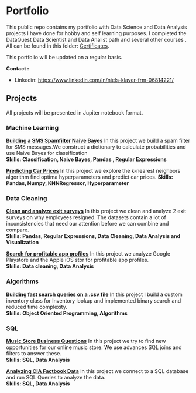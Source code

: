 # Portfolio

This public repo contains my portfolio with Data Science and Data Analysis projects I have done for hobby and self learning purposes. I completed the DataQuest Data Scientist and Data Analist path and several other courses . All can be found in this folder:  [Certificates](https://github.com/NielsKlaver/Portfolio/tree/master/Certificates). 

This portfolio will be updated on a regular basis. 

__Contact :__
* Linkedin: https://www.linkedin.com/in/niels-klaver-frm-06814221/


## Projects

All projects will be presented in Jupiter notebook format.


### Machine Learning

[__Building a SMS Spamfilter Naive Bayes__](https://nbviewer.jupyter.org/github/NielsKlaver/Portfolio_projects_credentials/blob/master/Projects/Building%20a%20SMS%20Spam%20Filter%20Naive%20Bayes/Building%20a%20SMS%20Spam%20Filter%20Naive%20Bayes.ipynb) In this project we build a spam filter for SMS messages.We construct a dictionary to calculate probabilities and use Naive Bayes for classification <br>__Skills: Classification, Naive Bayes, Pandas , Regular Expressions__

[__Predicting Car Prices__](https://nbviewer.jupyter.org/github/NielsKlaver/Portfolio_projects_credentials/blob/master/Projects/Predicting%20Car%20Prices%20-%20KNN%20Regressor/Predicting%20car%20prices%20KNNRegressor.ipynb) In this project we explore the k-nearest neighbors algorithm find optima hyperparameters and predict car prices.
__Skills: Pandas, Numpy, KNNRegressor, Hyperparameter__

### Data Cleaning

[__Clean and analyze exit surveys__](https://nbviewer.jupyter.org/github/NielsKlaver/Portfolio_projects_credentials/blob/master/Projects/Clean%20And%20Analyze%20Employee%20Exit%20Surveys/Exit%20survey%20analysis.ipynb) In this project we clean and analyze 2 exit surveys on why employees resigned. The datasets contain a lot of inconsistencies that need our attention before we can combine and compare.<br> __Skills: Pandas, Regular Expressions, Data Cleaning, Data Analysis and Visualization__

[__Search for profitable app profiles__](https://nbviewer.jupyter.org/github/NielsKlaver/Portfolio_projects_credentials/blob/master/Projects/Profitable%20App%20Profiles%20for%20the%20App%20Store%20and%20Google%20Play%20Markets/app_store.ipynb)  In this project we analyze Google Playstore and the Apple iOS stor for profitable app profiles.<br>__Skills: Data cleaning, Data Analysis__

### Algorithms 

[__Building fast search queries on a .csv file__](https://nbviewer.jupyter.org/github/NielsKlaver/Portfolio_projects_credentials/blob/master/Projects/Building%20Fast%20Queries%20on%20Inventory%20CSV/Building%20Fast%20Queries%20on%20a%20CSV.ipynb ) In this project I build a custom inventory class for Inventory lookup and implemented binary search and reduced time complexity.<br>
__Skills: Object Oriented Programming, Algorithms__

### SQL

[__Music Store Business Questions__](https://nbviewer.jupyter.org/github/NielsKlaver/Portfolio_projects_credentials/blob/master/Projects/Answering%20Music%20Store%20%20Business%20Questions%20using%20SQL/Answering%20Business%20Questions%20with%20SQL.ipynb) In this project we try to find new opportunities for our online music store. We use advances SQL joins and filters to answer these.<br>
__Skills: SQL, Data Analysis__

[__Analyzing CIA Factbook Data__](https://github.com/NielsKlaver/Portfolio_projects_credentials/blob/master/Projects/Analyzing%20CIA%20Factbook%20Data%20Using%20SQL/%20Analyzing%20CIA%20Factbook%20Data%20Using%20Python%20%2B%20SQL.ipynb) In this project we connect to a SQL database and run SQL Queries to analyze the data.<br>__Skills: SQL, Data Analysis__







